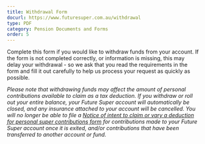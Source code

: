 ```yaml
---
title: Withdrawal Form
docurl: https://www.futuresuper.com.au/withdrawal
type: PDF
category: Pension Documents and Forms
order: 5
---
```

Complete this form if you would like to withdraw funds from your account.
If the form is not completed correctly, or information is missing, this may delay your withdrawal - so we ask that you read the requirements in the form and fill it out carefully to help us process your request as quickly as possible.

*Please note that withdrawing funds may affect the amount of personal contributions available to claim as a tax deduction. If you withdraw or roll out your entire balance, your Future Super account will automatically be closed, and any insurance attached to your account will be cancelled. You will no longer be able to file a [Notice of intent to claim or vary a deduction for personal super contributions form](https://www.ato.gov.au/Forms/Notice-of-intent-to-claim-or-vary-a-deduction-for-personal-super-contributions/) for contributions made to your Future Super account once it is exited, and/or contributions that have been transferred to another account or fund.*

